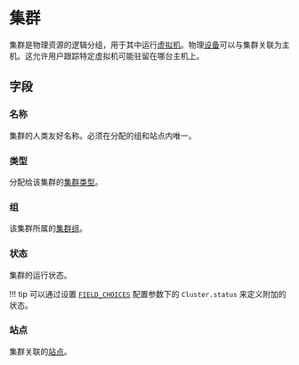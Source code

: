 # 集群

集群是物理资源的逻辑分组，用于其中运行[虚拟机](./virtualmachine.md)。物理[设备](../dcim/device.md)可以与集群关联为主机。这允许用户跟踪特定虚拟机可能驻留在哪台主机上。

## 字段

### 名称

集群的人类友好名称。必须在分配的组和站点内唯一。

### 类型

分配给该集群的[集群类型](./clustertype.md)。

### 组

该集群所属的[集群组](./clustergroup.md)。

### 状态

集群的运行状态。

!!! tip
    可以通过设置 [`FIELD_CHOICES`](../../configuration/data-validation.md#field_choices) 配置参数下的 `Cluster.status` 来定义附加的状态。

### 站点

集群关联的[站点](../dcim/site.md)。